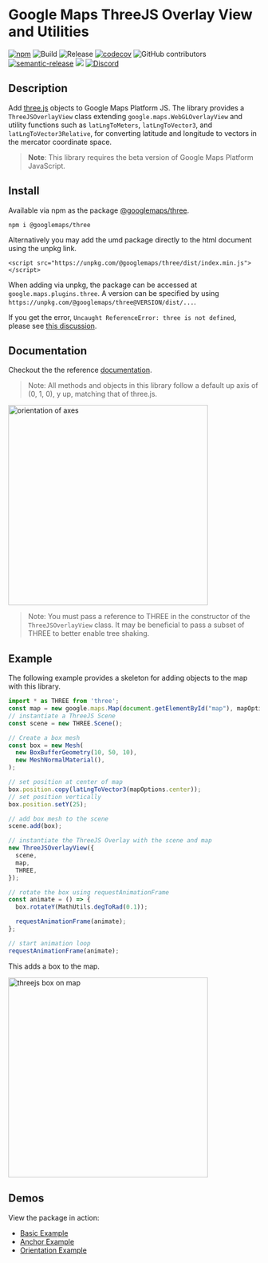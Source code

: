 # Google Maps ThreeJS Overlay View and Utilities

[![npm](https://img.shields.io/npm/v/@googlemaps/three)](https://www.npmjs.com/package/@googlemaps/three)
![Build](https://github.com/googlemaps/js-three/workflows/Test/badge.svg)
![Release](https://github.com/googlemaps/js-three/workflows/Release/badge.svg)
[![codecov](https://codecov.io/gh/googlemaps/js-three/branch/main/graph/badge.svg)](https://codecov.io/gh/googlemaps/js-three)
![GitHub contributors](https://img.shields.io/github/contributors/googlemaps/js-three?color=green)
[![semantic-release](https://img.shields.io/badge/%20%20%F0%9F%93%A6%F0%9F%9A%80-semantic--release-e10079.svg)](https://github.com/semantic-release/semantic-release)
[![](https://github.com/jpoehnelt/in-solidarity-bot/raw/main/static//badge-flat.png)](https://github.com/apps/in-solidarity)
[![Discord](https://img.shields.io/discord/676948200904589322?color=6A7EC2&logo=discord&logoColor=ffffff)](https://discord.gg/jRteCzP)

## Description

Add [three.js](https://threejs.org) objects to Google Maps Platform JS. The library provides a `ThreeJSOverlayView` class extending `google.maps.WebGLOverlayView` and utility functions such as `latLngToMeters`, `latLngToVector3`, and `latLngToVector3Relative`, for converting latitude and longitude to vectors in the mercator coordinate space.

> **Note**: This library requires the beta version of Google Maps Platform JavaScript.
> 
## Install

Available via npm as the package [@googlemaps/three](https://www.npmjs.com/package/@googlemaps/three).

```
npm i @googlemaps/three
```

Alternatively you may add the umd package directly to the html document using the unpkg link.

```
<script src="https://unpkg.com/@googlemaps/three/dist/index.min.js"></script>
````

When adding via unpkg, the package can be accessed at `google.maps.plugins.three`. A version can be specified by using `https://unpkg.com/@googlemaps/three@VERSION/dist/...`.

If you get the error, `Uncaught ReferenceError: three is not defined`, please see [this discussion](https://github.com/googlemaps/js-three/issues/261).

## Documentation

Checkout the the reference [documentation](https://googlemaps.github.io/js-three/index.html).

> Note: All methods and objects in this library follow a default up axis of (0, 1, 0), y up, matching that of three.js.

<img src="https://storage.googleapis.com/geo-devrel-public-buckets/orientation.jpg" alt="orientation of axes" width="400"/>

> Note: You must pass a reference to THREE in the constructor of the `ThreeJSOverlayView` class. It may be beneficial to pass a subset of THREE to better enable tree shaking.

## Example

The following example provides a skeleton for adding objects to the map with this library.

```js
import * as THREE from 'three';
const map = new google.maps.Map(document.getElementById("map"), mapOptions);
// instantiate a ThreeJS Scene
const scene = new THREE.Scene();

// Create a box mesh
const box = new Mesh(
  new BoxBufferGeometry(10, 50, 10),
  new MeshNormalMaterial(),
);

// set position at center of map
box.position.copy(latLngToVector3(mapOptions.center));
// set position vertically
box.position.setY(25);

// add box mesh to the scene
scene.add(box);

// instantiate the ThreeJS Overlay with the scene and map
new ThreeJSOverlayView({
  scene,
  map,
  THREE,
});

// rotate the box using requestAnimationFrame
const animate = () => {
  box.rotateY(MathUtils.degToRad(0.1));

  requestAnimationFrame(animate);
};

// start animation loop
requestAnimationFrame(animate);
```

This adds a box to the map.

<img src="https://storage.googleapis.com/geo-devrel-public-buckets/box.png" alt="threejs box on map" width="400"/>


## Demos

View the package in action:

- [Basic Example](https://googlemaps.github.io/js-three/public/basic/)
- [Anchor Example](https://googlemaps.github.io/js-three/public/anchor/)
- [Orientation Example](https://googlemaps.github.io/js-three/public/orientation/)
